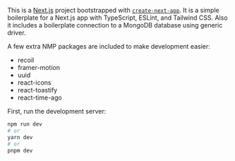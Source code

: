 This is a [Next.js](https://nextjs.org/) project bootstrapped with [`create-next-app`](https://github.com/vercel/next.js/tree/canary/packages/create-next-app).
It is a simple boilerplate for a Next.js app with TypeScript, ESLint, and Tailwind CSS. Also it includes a boilerplate connection to a MongoDB database using generic driver.

A few extra NMP packages are included to make development easier:
- recoil
- framer-motion
- uuid
- react-icons
- react-toastify
- react-time-ago



First, run the development server:

```bash
npm run dev
# or
yarn dev
# or
pnpm dev
```
